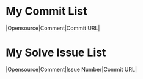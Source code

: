 # My Commit List
|Opensource|Comment|Commit URL|


# My Solve Issue List
|Opensource|Comment|Issue Number|Commit URL|
